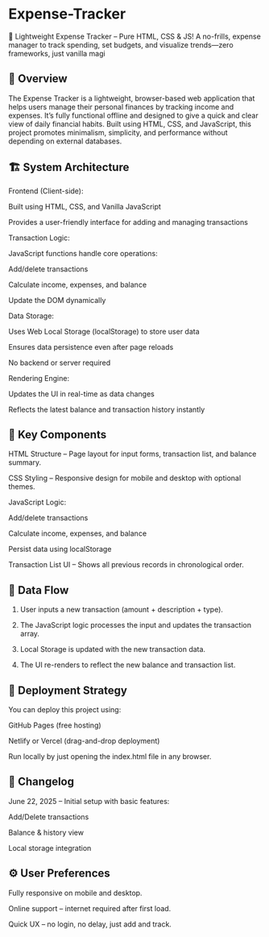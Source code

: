 # Expense-Tracker
💸 Lightweight Expense Tracker – Pure HTML, CSS &amp; JS!  A no-frills, expense manager to track spending, set budgets, and visualize trends—zero frameworks, just vanilla magi


## 📌 Overview

The Expense Tracker is a lightweight, browser-based web application that helps users manage their personal finances by tracking income and expenses. It’s fully functional offline and designed to give a quick and clear view of daily financial habits. Built using HTML, CSS, and JavaScript, this project promotes minimalism, simplicity, and performance without depending on external databases.




## 🏗️ System Architecture

Frontend (Client-side):

Built using HTML, CSS, and Vanilla JavaScript

Provides a user-friendly interface for adding and managing transactions


Transaction Logic:

JavaScript functions handle core operations:

Add/delete transactions

Calculate income, expenses, and balance

Update the DOM dynamically



Data Storage:

Uses Web Local Storage (localStorage) to store user data

Ensures data persistence even after page reloads

No backend or server required


Rendering Engine:

Updates the UI in real-time as data changes

Reflects the latest balance and transaction history instantly

  




## 🧩 Key Components

HTML Structure – Page layout for input forms, transaction list, and balance summary.

CSS Styling – Responsive design for mobile and desktop with optional themes.

JavaScript Logic:

Add/delete transactions

Calculate income, expenses, and balance

Persist data using localStorage


Transaction List UI – Shows all previous records in chronological order.





## 🔁 Data Flow

1. User inputs a new transaction (amount + description + type).


2. The JavaScript logic processes the input and updates the transaction array.


3. Local Storage is updated with the new transaction data.


4. The UI re-renders to reflect the new balance and transaction list.








## 🚀 Deployment Strategy

You can deploy this project using:

GitHub Pages (free hosting)

Netlify or Vercel (drag-and-drop deployment)

Run locally by just opening the index.html file in any browser.





## 📝 Changelog

June 22, 2025 – Initial setup with basic features:

Add/Delete transactions

Balance & history view

Local storage integration






## ⚙️ User Preferences

Fully responsive on mobile and desktop.

Online support – internet required after first load.

Quick UX – no login, no delay, just add and track.

